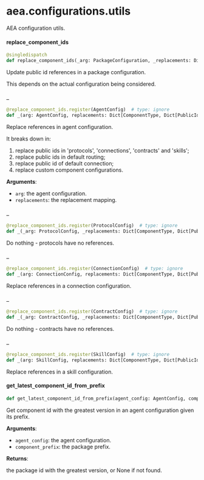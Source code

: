 <a id="aea.configurations.utils"></a>

# aea.configurations.utils

AEA configuration utils.

<a id="aea.configurations.utils.replace_component_ids"></a>

#### replace`_`component`_`ids

```python
@singledispatch
def replace_component_ids(_arg: PackageConfiguration, _replacements: Dict[ComponentType, Dict[PublicId, PublicId]]) -> None
```

Update public id references in a package configuration.

This depends on the actual configuration being considered.

<a id="aea.configurations.utils._"></a>

#### `_`

```python
@replace_component_ids.register(AgentConfig)  # type: ignore
def _(arg: AgentConfig, replacements: Dict[ComponentType, Dict[PublicId, PublicId]]) -> None
```

Replace references in agent configuration.

It breaks down in:
1) replace public ids in 'protocols', 'connections', 'contracts' and 'skills';
2) replace public ids in default routing;
3) replace public id of default connection;
4) replace custom component configurations.

**Arguments**:

- `arg`: the agent configuration.
- `replacements`: the replacement mapping.

<a id="aea.configurations.utils._"></a>

#### `_`

```python
@replace_component_ids.register(ProtocolConfig)  # type: ignore
def _(_arg: ProtocolConfig, _replacements: Dict[ComponentType, Dict[PublicId, PublicId]]) -> None
```

Do nothing - protocols have no references.

<a id="aea.configurations.utils._"></a>

#### `_`

```python
@replace_component_ids.register(ConnectionConfig)  # type: ignore
def _(arg: ConnectionConfig, replacements: Dict[ComponentType, Dict[PublicId, PublicId]]) -> None
```

Replace references in a connection configuration.

<a id="aea.configurations.utils._"></a>

#### `_`

```python
@replace_component_ids.register(ContractConfig)  # type: ignore
def _(_arg: ContractConfig, _replacements: Dict[ComponentType, Dict[PublicId, PublicId]]) -> None
```

Do nothing - contracts have no references.

<a id="aea.configurations.utils._"></a>

#### `_`

```python
@replace_component_ids.register(SkillConfig)  # type: ignore
def _(arg: SkillConfig, replacements: Dict[ComponentType, Dict[PublicId, PublicId]]) -> None
```

Replace references in a skill configuration.

<a id="aea.configurations.utils.get_latest_component_id_from_prefix"></a>

#### get`_`latest`_`component`_`id`_`from`_`prefix

```python
def get_latest_component_id_from_prefix(agent_config: AgentConfig, component_prefix: PackageIdPrefix) -> Optional[ComponentId]
```

Get component id with the greatest version in an agent configuration given its prefix.

**Arguments**:

- `agent_config`: the agent configuration.
- `component_prefix`: the package prefix.

**Returns**:

the package id with the greatest version, or None if not found.

